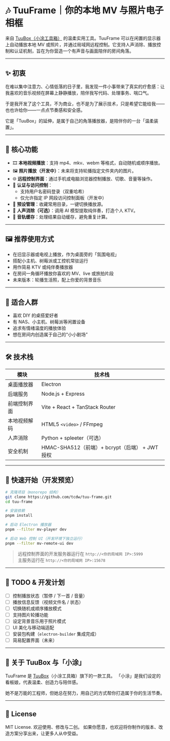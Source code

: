 # 🎶 TuuFrame｜你的本地 MV 与照片电子相框

来自 [TuuBox（小涂工具箱）](https://tuu.run) 的温柔实用工具。TuuFrame 可以在闲置的显示器上自动播放本地 MV 或照片，并通过局域网远程控制。它支持人声消除、播放控制和认证机制，旨在为你营造一个有声音与画面陪伴的房间角落。

---

## ✨ 初衷

在难以集中注意力、心情低落的日子里，我发现一件小事带来了真实的疗愈感：让我喜欢的音乐视频在屏幕上静静播放，陪伴我写代码、处理事务、喘口气。

于是我开发了这个工具，不为商业，也不是为了展示技术，只是希望它能给我——也也许给你——一点点节奏感和安全感。

它是「TuuBox」的延伸，是属于自己的角落播放器，是陪伴你的一台「温柔装置」。

---

## 🧩 核心功能

- 🎞️ **本地视频播放**：支持 mp4、mkv、webm 等格式，自动随机或顺序播放。
- 🖼️ **照片播放（开发中）**：未来将支持轮播指定文件夹内的图片。
- 🌐 **远程控制界面**：通过手机或电脑浏览器控制播放、切歌、音量等操作。
- 🔐 **认证与访问控制**：
  - 支持用户名密码登录（双重哈希）
  - 仅允许指定 IP 网段访问控制面板（开发中）
- 📁 **预设管理**：收藏常用目录，一键切换播放源。
- 🎤 **人声消除（可选）**：调用 AI 模型提取纯伴奏，打造个人 KTV。
- 💾 **音轨缓存**：处理结果自动缓存，避免重复计算。

---

## 🖼️ 推荐使用方式

- 在旧显示器或电视上播放，作为桌面旁的「氛围电视」
- 搭配小主机、树莓派或工控机常驻运行
- 用作简易 KTV 或纯伴奏播放器
- 在房间一角循环播放你喜欢的 MV、live 或旅拍片段
- 未来版本：轮播生活照，配上你爱的背景音乐

---

## 👥 适合人群

- 喜欢 DIY 的桌搭爱好者
- 有 NAS、小主机、树莓派等闲置设备
- 追求有情绪温度的播放体验
- 想在房间内创造属于自己的“小小剧场”

---

## 🛠 技术栈

| 模块 | 技术栈 |
|------|--------|
| 桌面播放器 | Electron |
| 后端服务 | Node.js + Express |
| 前端控制界面 | Vite + React + TanStack Router |
| 本地视频解码 | HTML5 `<video>` / FFmpeg |
| 人声消除 | Python + spleeter（可选） |
| 安全机制 | HMAC-SHA512（前端）+ bcrypt（后端） + JWT 授权 |

---

## 🚀 快速开始（开发预览）

```bash
# 克隆项目（monorepo 结构）
git clone https://github.com/tcdw/tuu-frame.git
cd tuu-frame

# 安装依赖
pnpm install

# 启动 Electron 播放器
pnpm --filter mv-player dev

# 启动 Web 控制 UI（开发环境下独立运行）
pnpm --filter mv-remote-ui dev
```

> 远程控制界面的开发服务器运行在 `http://<你的局域网 IP>:5999`  
> 主服务运行在 `http://<你的局域网 IP>:15678`

---

## 🧪 TODO & 开发计划

* [ ] 控制播放状态（暂停 / 下一首 / 音量）
* [ ] 播放信息反馈（视频文件名 / 状态）
* [ ] 切换随机或顺序播放模式
* [ ] 支持图片轮播功能
* [ ] 设定背景音乐用于照片模式
* [ ] UI 美化与移动端适配
* [ ] 安装包构建（`electron-builder` 集成完成）
* [ ] 简易配置界面（未来）

---

## 🐾 关于 TuuBox 与「小涂」

TuuFrame 是 [TuuBox](https://tuu.run)（小涂工具箱）旗下的一款工具。
「小涂」是我们设定的看板娘，代表温柔、创造力与陪伴感。

她不是万能的工程师，但她总在努力，用自己的方式帮你打造属于你的生活节奏。

---

## 📄 License

MIT License. 欢迎使用、修改与二创。
如果你愿意，也欢迎将你制作的版本、改造方案分享出来，让更多人从中受益。
